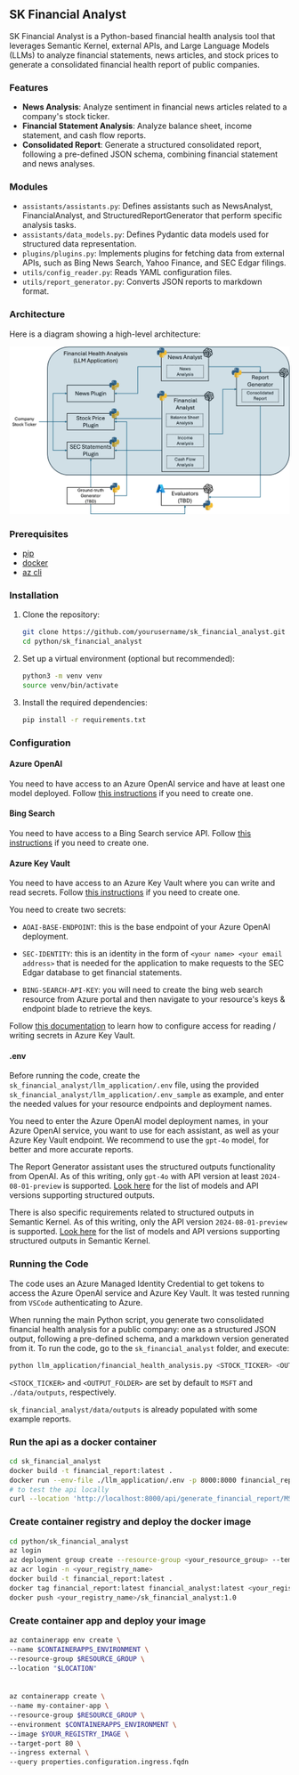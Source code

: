 ## SK Financial Analyst

SK Financial Analyst is a Python-based financial health analysis tool that leverages Semantic Kernel, external APIs, and Large Language Models (LLMs) to analyze financial statements, news articles, and stock prices to generate a consolidated financial health report of public companies.

### Features

- **News Analysis**: Analyze sentiment in financial news articles related to a company's stock ticker.
- **Financial Statement Analysis**: Analyze balance sheet, income statement, and cash flow reports.
- **Consolidated Report**: Generate a structured consolidated report, following a pre-defined JSON schema, combining financial statement and news analyses.

### Modules

- `assistants/assistants.py`: Defines assistants such as NewsAnalyst, FinancialAnalyst, and StructuredReportGenerator that perform specific analysis tasks.
- `assistants/data_models.py`: Defines Pydantic data models used for structured data representation.
- `plugins/plugins.py`: Implements plugins for fetching data from external APIs, such as Bing News Search, Yahoo Finance, and SEC Edgar filings.
- `utils/config_reader.py`: Reads YAML configuration files.
- `utils/report_generator.py`: Converts JSON reports to markdown format.

### Architecture

Here is a diagram showing a high-level architecture:

![Architecture Diagram](./architecture.png)

### Prerequisites
- [pip](https://pip.pypa.io/en/stable/cli/pip_install/)
- [docker](https://docs.docker.com/engine/install/)
- [az cli](https://learn.microsoft.com/en-us/cli/azure/install-azure-cli)


### Installation

1. Clone the repository:
   ```bash
   git clone https://github.com/yourusername/sk_financial_analyst.git
   cd python/sk_financial_analyst

2. Set up a virtual environment (optional but recommended):
   ```bash
   python3 -m venv venv
   source venv/bin/activate

3. Install the required dependencies:
   ```bash
   pip install -r requirements.txt

### Configuration

#### Azure OpenAI

You need to have access to an Azure OpenAI service and have at least one model deployed. Follow [this instructions](https://learn.microsoft.com/en-us/azure/ai-services/openai/how-to/create-resource) if you need to create one.

#### Bing Search

You need to have access to a Bing Search service API. Follow [this instructions](https://learn.microsoft.com/en-us/bing/search-apis/bing-web-search/create-bing-search-service-resource) if you need to create one.

#### Azure Key Vault

You need to have access to an Azure Key Vault where you can write and read secrets. Follow [this instructions](https://learn.microsoft.com/en-us/azure/key-vault/general/quick-create-portal) if you need to create one.

You need to create two secrets:
- `AOAI-BASE-ENDPOINT`: this is the base endpoint of your Azure OpenAI deployment.

- `SEC-IDENTITY`: this is an identity in the form of `<your name> <your email address>` that is needed for the application to make requests to the SEC Edgar database to get financial statements.

- `BING-SEARCH-API-KEY`: you will need to create the bing web search resource from Azure portal and then navigate to your resource's keys & endpoint blade to retrieve the keys.

Follow [this documentation](https://learn.microsoft.com/en-us/azure/key-vault/general/security-features#controlling-access-to-key-vault-data) to learn how to configure access for reading / writing secrets in Azure Key Vault.

#### .env

Before running the code, create the `sk_financial_analyst/llm_application/.env` file, using the provided `sk_financial_analyst/llm_application/.env_sample` as example, and enter the needed values for your resource endpoints and deployment names.

You need to enter the Azure OpenAI model deployment names, in your Azure OpenAI service, you want to use for each assistant, as well as your Azure Key Vault endpoint. We recommend to use the `gpt-4o` model, for better and more accurate reports.

The Report Generator assistant uses the structured outputs functionality from OpenAI. As of this writing, only `gpt-4o` with API version at least `2024-08-01-preview` is supported. [Look here](https://learn.microsoft.com/en-us/azure/ai-services/openai/how-to/structured-outputs) for the list of models and API versions supporting structured outputs.

There is also specific requirements related to structured outputs in Semantic Kernel. As of this writing, only the API version `2024-08-01-preview` is supported. [Look here](https://github.com/microsoft/semantic-kernel/blob/main/python/samples/concepts/structured_output/README.md) for the list of models and API versions supporting structured outputs in Semantic Kernel.

### Running the Code

The code uses an Azure Managed Identity Credential to get tokens to access the Azure OpenAI service and Azure Key Vault. It was tested running from `VSCode` authenticating to Azure.

When running the main Python script, you generate two consolidated financial health analysis for a public company: one as a structured JSON output, following a pre-defined schema, and a markdown version generated from it. To run the code, go to the `sk_financial_analyst` folder, and execute:

```bash
python llm_application/financial_health_analysis.py <STOCK_TICKER> <OUTPUT_FOLDER>
```

`<STOCK_TICKER>` and `<OUTPUT_FOLDER>` are set by default to `MSFT` and `./data/outputs`, respectively.

`sk_financial_analyst/data/outputs` is already populated with some example reports.


### Run the api as a docker container
```bash
cd sk_financial_analyst
docker build -t financial_report:latest .
docker run --env-file ./llm_application/.env -p 8000:8000 financial_report:latest
# to test the api locally
curl --location 'http://localhost:8000/api/generate_financial_report/MSFT'
```

### Create container registry and deploy the docker image
```bash
cd python/sk_financial_analyst
az login
az deployment group create --resource-group <your_resource_group> --template-file ./common/common.bicep
az acr login -n <your_registry_name>
docker build -t financial_report:latest .
docker tag financial_report:latest financial_analyst:latest <your_registry_name>/sk_financial_analyst:1.0
docker push <your_registry_name>/sk_financial_analyst:1.0
```

### Create container app and deploy your image

```bash
az containerapp env create \
--name $CONTAINERAPPS_ENVIRONMENT \
--resource-group $RESOURCE_GROUP \
--location "$LOCATION"


az containerapp create \
--name my-container-app \
--resource-group $RESOURCE_GROUP \
--environment $CONTAINERAPPS_ENVIRONMENT \
--image $YOUR_REGISTRY_IMAGE \
--target-port 80 \
--ingress external \
--query properties.configuration.ingress.fqdn
```

